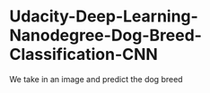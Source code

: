 # Udacity-Deep-Learning-Nanodegree-Dog-Breed-Classification-CNN
We take in an image and predict the dog breed
